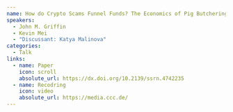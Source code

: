 ```yaml
---
name: How do Crypto Scams Funnel Funds? The Economics of Pig Butchering and Slavery
speakers:
  - John M. Griffin
  - Kevin Mei
  - "Discussant: Katya Malinova"
categories:
  - Talk
links:
  - name: Paper
    icon: scroll
    absolute_url: https://dx.doi.org/10.2139/ssrn.4742235
  - name: Recodring
    icon: video
    absolute_url: https://media.ccc.de/
---
```


